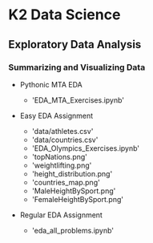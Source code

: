 # K2 Data Science
## Exploratory Data Analysis
### Summarizing and Visualizing Data

* Pythonic MTA EDA
  - 'EDA_MTA_Exercises.ipynb'

* Easy EDA Assignment
  - 'data/athletes.csv'
  - 'data/countries.csv'
  - 'EDA_Olympics_Exercises.ipynb'
  - 'topNations.png'
  - 'weightlifting.png'
  - 'height_distribution.png'
  - 'countries_map.png'
  - 'MaleHeightBySport.png'
  - 'FemaleHeightBySport.png'

* Regular EDA Assignment
  - 'eda_all_problems.ipynb'
